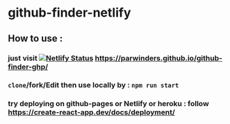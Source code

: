# github-finder-netlify


## How to use : 

### just visit [![Netlify Status](https://api.netlify.com/api/v1/badges/55355dc6-fddb-4d29-b9b7-8b44778efa07/deploy-status)](https://app.netlify.com/sites/github-finder10/deploys) https://parwinders.github.io/github-finder-ghp/

### `clone`/fork/Edit then use locally by : `npm run start`

### try deploying on github-pages or Netlify or heroku : follow https://create-react-app.dev/docs/deployment/

